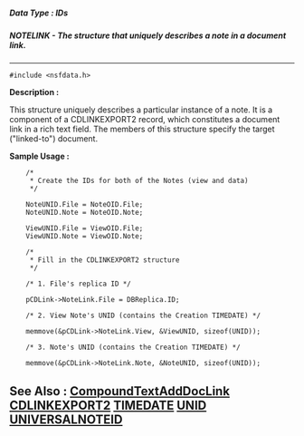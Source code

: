 ##### Data Type : IDs
##### NOTELINK - The structure that uniquely describes a note in a document link.
---
```
#include <nsfdata.h>
```
**Description :**

This structure uniquely describes a particular instance of a note.  It is a 
component of a CDLINKEXPORT2 record, which constitutes a document link in a 
rich text field.  The members of this structure 
specify the target ("linked-to") document.

**Sample Usage :**
```
    /*
     * Create the IDs for both of the Notes (view and data)
     */

    NoteUNID.File = NoteOID.File;
    NoteUNID.Note = NoteOID.Note;

    ViewUNID.File = ViewOID.File;
    ViewUNID.Note = ViewOID.Note;

    /*
     * Fill in the CDLINKEXPORT2 structure
     */

    /* 1. File's replica ID */
    
    pCDLink->NoteLink.File = DBReplica.ID;

    /* 2. View Note's UNID (contains the Creation TIMEDATE) */

    memmove(&pCDLink->NoteLink.View, &ViewUNID, sizeof(UNID));
    
    /* 3. Note's UNID (contains the Creation TIMEDATE) */

    memmove(&pCDLink->NoteLink.Note, &NoteUNID, sizeof(UNID));
```
**See Also :**
[CompoundTextAddDocLink](/reference/Func/CompoundTextAddDocLink)
[CDLINKEXPORT2](/reference/Data/CDLINKEXPORT2)
[TIMEDATE](/reference/Data/TIMEDATE)
[UNID](/reference/Data/UNID)
[UNIVERSALNOTEID](/reference/Data/UNIVERSALNOTEID)
---
